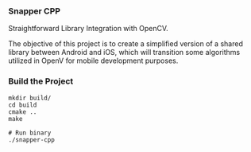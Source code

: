 ### Snapper CPP

Straightforward Library Integration with OpenCV.

The objective of this project is to create a simplified version of a shared library between Android and iOS, which will transition some algorithms utilized in OpenV for mobile development purposes.

### Build the Project

```shell
mkdir build/
cd build
cmake ..
make

# Run binary
./snapper-cpp
```
